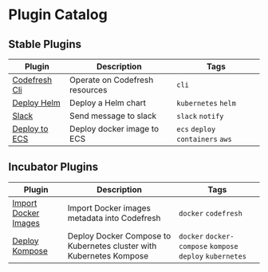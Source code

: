 # Plugin Catalog

## Stable Plugins

| Plugin                                          | Description                    | Tags                              |
| ----------------------------------------------- | ------------------------------ | --------------------------------- |
| [Codefresh Cli](stable/codefresh-cli/README.md) | Operate on Codefresh resources | `cli`                             |
| [Deploy Helm](stable/helm/README.md)            | Deploy a Helm chart            | `kubernetes` `helm`               |
| [Slack](stable/slack/README.md)                 | Send message to slack          | `slack` `notify`                  |
| [Deploy to ECS](stable/ecs-deploy/README.md)    | Deploy docker image to ECS     | `ecs` `deploy` `containers` `aws` |

## Incubator Plugins

| Plugin                                                           | Description                                                         | Tags                                                      |
| ---------------------------------------------------------------- | ------------------------------------------------------------------- | --------------------------------------------------------- |
| [Import Docker Images](incubator/import-docker-images/README.md) | Import Docker images metadata into Codefresh                        | `docker` `codefresh`                                      |
| [Deploy Kompose](incubator/kompose/README.md)                    | Deploy Docker Compose to Kubernetes cluster with Kubernetes Kompose | `docker` `docker-compose` `kompose` `deploy` `kubernetes` |
